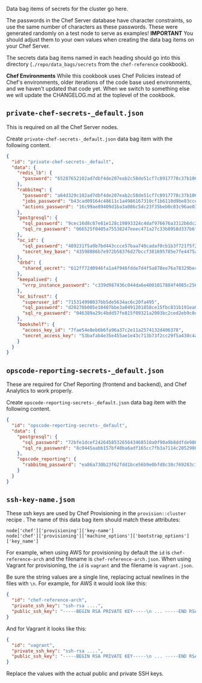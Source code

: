 Data bag items of secrets for the cluster go here.

The passwords in the Chef Server database have character constraints, so use the same number of characters as these passwords. These were generated randomly on a test node to serve as examples! **IMPORTANT** You should adjust them to your own values when creating the data bag items on your Chef Server.

The secrets data bag items named in each heading should go into this directory (`./repo/data_bags/secrets` from the `chef-reference` cookbook).

**Chef Environments** While this cookbook uses Chef Policies instead of Chef's environments, older iterations of the code base used environments, and we haven't updated that code yet. When we switch to something else we will update the CHANGELOG.md at the toplevel of the cookbook.

## `private-chef-secrets-_default.json`

This is required on all the Chef Server nodes.

Create `private-chef-secrets-_default.json` data bag item with the following content.

```json
{
  "id": "private-chef-secrets-_default",
  "data": {
    "redis_lb": {
      "password": "65287652102ad7dbf4de207eab2c58de51cf7c8917778c37b106d919459765a94a8d56010545ad2d58f2a9fc3dfb2c44d568"
    },
    "rabbitmq": {
      "password": "a64d329c102ad7dbf4de207eab2c58de51cf7c8917778c37b106d919459765a94a8d56010545ad2d58f2a9fc3dfb2c44d568",
      "jobs_password": "b43cad09164c48611c1a4986167310cf1b6110d9be83cce790182c9df30d7da30aeacccadc6b0f042ac060d6077480e3e29f",
      "actions_password": "16c99ae89409d1ba3a086c5dc23f35beb0c83c96ae033b9b0debaf23a23f7a0096d05268f0bdbc1bcaba1dd00c4a855145ab"
    },
    "postgresql": {
      "sql_password": "9cec16d8c87e81e128c19893324c4daf976676a3312b6dc29098ea390bcd3263d1daa51708f9684d2fb73188d37bd3ed63bf",
      "sql_ro_password": "066525f0405a75538247eeec471a27c33b8958d337b6fd352480edf77e81210cc0379d55c4fbcc18c9695ae76ec1a9e52aa1"
    },
    "oc_id": {
      "sql_password": "489231f5a9b7bd443ccce57baa740cadaf0cb1b3f721f5f29ed700c1d96ec4ad083bf97d517db7e86d3d82fea64dc4d93214",
      "secret_key_base": "43598886b7e972b58376d27bccf381695785e7fe4475a8f5b6845131014b635b999219587581c030661d8c72510a550f981d"
    },
    "drbd": {
      "shared_secret": "612ff72d0946fa1a4f946fdde7d4f5a878ee76a78329becdf6198aecee0b"
    },
    "keepalived": {
      "vrrp_instance_password": "c339d987436c044da6e4001017884f4085c256e26636493346d4c7726be43c9dc278d4ecfda4ca38611a7d582166d3680011"
    },
    "oc_bifrost": {
      "superuser_id": "715314998037bb5de5634ac6c20fa495",
      "sql_password": "d20278b005e10407bbe3a0491201858ce15fbc831b191ea0f15098f96c4bf39c767794d799687a3e7962c2c3c5a92cc74701",
      "sql_ro_password": "046389a29c4bdd57fe815f09321a2003bc2ced2eb9c0e23b2ddc6707117f2093038d6928762000f78cfe40168922404e8d29"
    },
    "bookshelf": {
      "access_key_id": "7fae54e8eb6b6fa96a37c2e11a2574132d406378",
      "secret_access_key": "53bafab4e35e455ae1e43c713b73f2cc29f5a430c4a8b8cba463c67a2387a59f9a5e6b7c644884df"
    }
  }
}
```

## `opscode-reporting-secrets-_default.json`

These are required for Chef Reporting (frontend and backend), and Chef Analytics to work properly.

Create `opscode-reporting-secrets-_default.json` data bag item with the following content.

```json
{
  "id": "opscode-reporting-secrets-_default",
  "data": {
    "postgresql": {
      "sql_password": "72bfe1dcef242645853265643468510a0f90a9b8ddfde9808efe680d957fdda37f7818403263fb58230be3fc9b1d9991a894",
      "sql_ro_password": "8c0445aabb157bf40ba6adf165cc7fb3a7114c20529004172ec01bad148c9a81653f272eec7305c8bf35a477fbfc4bb92a73"
    },
    "opscode_reporting": {
      "rabbitmq_password": "ea86a730b23f62fdd1bce56b9e0bfd8c38c769283c1cb29abb2d850283515462d4b47c819890ab285b0eca73f06d5d113c2d"
    }
  }
}
```

## `ssh-key-name.json`

These ssh keys are used by Chef Provisioning in the `provision::cluster` recipe . The name of this data bag item should match these attributes:

```
node['chef']['provisioning']['key-name']
node['chef']['provisioning']['machine_options']['bootstrap_options']['key_name']
```

For example, when using AWS for provisioning by default the `id` is `chef-reference-arch` and the filename is `chef-reference-arch.json`. When using Vagrant for provisioning, the `id` is `vagrant` and the filename is `vagrant.json`.

Be sure the string values are a single line, replacing actual newlines in the files with `\n`. For example, for AWS it would look like this:

```json
{
  "id": "chef-reference-arch",
  "private_ssh_key": "ssh-rsa ....",
  "public_ssh_key": "-----BEGIN RSA PRIVATE KEY-----\n ... -----END RSA PRIVATE KEY-----\n"
}
```

And for Vagrant it looks like this:

```json
{
  "id": "vagrant",
  "private_ssh_key": "ssh-rsa ....",
  "public_ssh_key": "-----BEGIN RSA PRIVATE KEY-----\n ... -----END RSA PRIVATE KEY-----\n"
}
```

Replace the values with the actual public and private SSH keys.
